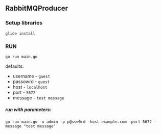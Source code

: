 RabbitMQProducer
-----------------------------

### Setup libraries
```
glide install
```

### RUN
```
go run main.go 
```

defaults:
* username  - `guest`
* passowrd  - `guest`
* host      - `localhost`
* port      - `5672`
* message   - `test message`


##### run with parameters:

```
go run main.go -u admin -p p@ssw0rd -host example.com -port 5672 -message "test message"
```